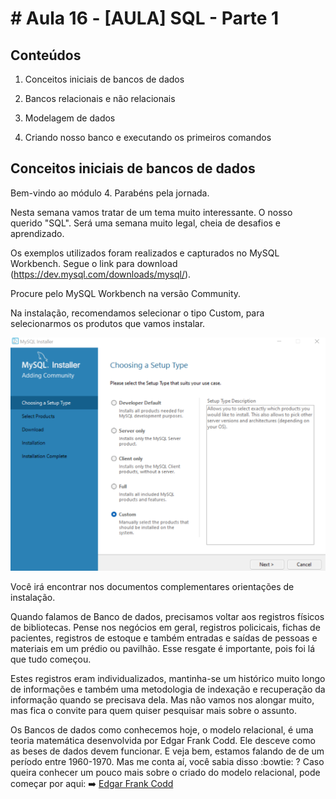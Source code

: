 # # Aula 16 - [AULA] SQL - Parte 1

## Conteúdos

1. Conceitos iniciais de bancos de dados

2. Bancos relacionais e não relacionais

3. Modelagem de dados

4. Criando nosso banco e executando os primeiros comandos

## Conceitos iniciais de bancos de dados

Bem-vindo ao módulo 4. Parabéns pela jornada. 

Nesta semana vamos tratar de um tema muito interessante. O nosso querido "SQL". Será uma semana muito legal, cheia de desafios e aprendizado.

Os exemplos utilizados foram realizados e capturados no MySQL Workbench. Segue o link para download (https://dev.mysql.com/downloads/mysql/).

Procure pelo MySQL Workbench na versão Community.

Na instalação, recomendamos selecionar o tipo Custom, para selecionarmos os produtos que vamos instalar. 


<img src="./imagens/Install-01.png">

Você irá encontrar nos documentos complementares orientações de instalação.

Quando falamos de Banco de dados, precisamos voltar aos registros físicos de bibliotecas. Pense nos negócios em geral, registros policicais, fichas de pacientes, registros de estoque e também entradas e saídas de pessoas e materiais em um prédio ou pavilhão. Esse resgate é importante, pois foi lá que tudo começou.

Estes registros eram individualizados, mantinha-se um histórico muito longo de informações e também uma metodologia de indexação e recuperação da informação quando se precisava dela. Mas não vamos nos alongar muito, mas fica o convite para quem quiser pesquisar mais sobre o assunto. 

Os Bancos de dados como conhecemos hoje, o modelo relacional, é uma teoria matemática desenvolvida por Edgar Frank Codd. Ele desceve como as beses de dados devem funcionar. E veja bem, estamos falando de de um período entre 1960-1970. Mas me conta aí, você sabia disso :bowtie: ? Caso queira conhecer um pouco mais sobre o criado do modelo relacional, pode começar por aqui: :arrow_right: <a href="https://pt.wikipedia.org/wiki/Edgar_Frank_Codd" target="_blank">Edgar Frank Codd</a>
